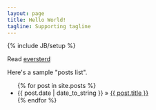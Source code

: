 ```yaml
---
layout: page
title: Hello World!
tagline: Supporting tagline
---
```

{% include JB/setup %}

Read [eversterd](https://eversterd.github.io)


Here's a sample "posts list".

<ul class="posts">
  {% for post in site.posts %}
    <li><span>{{ post.date | date_to_string }}</span> &raquo; <a href="{{ BASE_PATH }}{{ post.url }}">{{ post.title }}</a></li>
  {% endfor %}
</ul>
